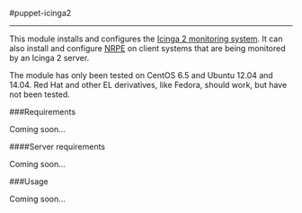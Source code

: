 #puppet-icinga2
- - -

This module installs and configures the [Icinga 2 monitoring system](https://www.icinga.org/icinga2/). It can also install and configure [NRPE](http://exchange.nagios.org/directory/Addons/Monitoring-Agents/NRPE--2D-Nagios-Remote-Plugin-Executor/details) on client systems that are being monitored by an Icinga 2 server. 

The module has only been tested on CentOS 6.5 and Ubuntu 12.04 and 14.04. Red Hat and other EL derivatives, like Fedora, should work, but have not been tested.

###Requirements

Coming soon...

####Server requirements

Coming soon...

###Usage

Coming soon...
